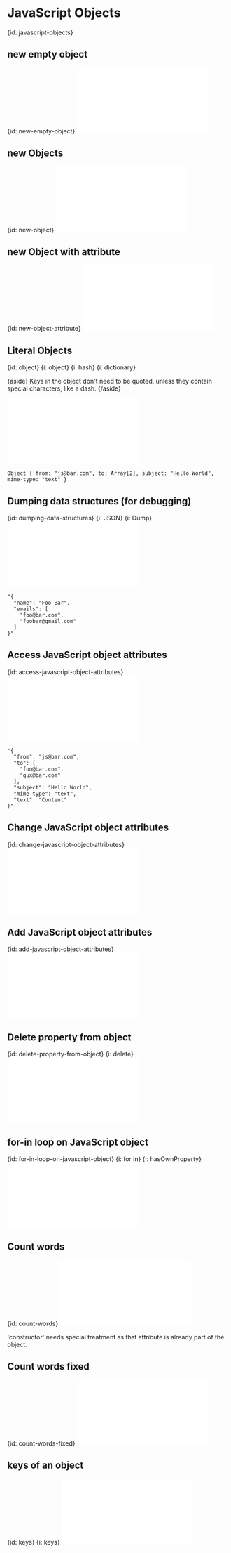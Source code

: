 # JavaScript Objects
{id: javascript-objects}

## new empty object
{id: new-empty-object}
![](examples/objects/new_empty_object.js)


## new Objects
{id: new-object}
![](examples/objects/new_object.js)


## new Object with attribute
{id: new-object-attribute}
![](examples/objects/new_object_with_attribute.js)


## Literal Objects
{id: object}
{i: object}
{i: hash}
{i: dictionary}

{aside}
Keys in the object don't need to be quoted, unless they contain special characters, like a dash.
{/aside}

![](examples/objects/object.js)

```
Object { from: "js@bar.com", to: Array[2], subject: "Hello World", mime-type: "text" }
```


## Dumping data structures (for debugging)
{id: dumping-data-structures}
{i: JSON}
{i: Dump}
![](examples/objects/dumping_data_structures.js)

```
"{
  "name": "Foo Bar",
  "emails": [
    "foo@bar.com",
    "foobar@gmail.com"
  ]
}"
```


## Access JavaScript object attributes
{id: access-javascript-object-attributes}
![](examples/objects/object_attributes.js)

```
"{
  "from": "js@bar.com",
  "to": [
    "foo@bar.com",
    "qux@bar.com"
  ],
  "subject": "Hello World",
  "mime-type": "text",
  "text": "Content"
}"
```


## Change JavaScript object attributes
{id: change-javascript-object-attributes}
![](examples/objects/change_object.js)


## Add JavaScript object attributes
{id: add-javascript-object-attributes}
![](examples/objects/add_object_attribute.js)


## Delete property from object
{id: delete-property-from-object}
{i: delete}
![](examples/objects/delete.js)


## for-in loop on JavaScript object
{id: for-in-loop-on-javascript-object}
{i: for in}
{i: hasOwnProperty}
![](examples/objects/for_in_loop_on_object.js)


## Count words
{id: count-words}
![](examples/objects/count_words.js)

'constructor' needs special treatment as that attribute is already part of the object.



## Count words fixed
{id: count-words-fixed}
![](examples/objects/count_words_fixed.js)


## keys of an object
{id: keys}
{i: keys}
![](examples/objects/keys.js)



